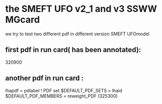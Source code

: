 #   the SMEFT UFO v2_1 and v3  SSWW MGcard
we try to test two different pdf in different version SMEFT UFOmodel 
## first  pdf  in run card( has been annotated):
320900
## another pdf in run card :
lhapdf = pdlabel ! PDF set
$DEFAULT_PDF_SETS = lhaid
$DEFAULT_PDF_MEMBERS = reweight_PDF
(325300)
